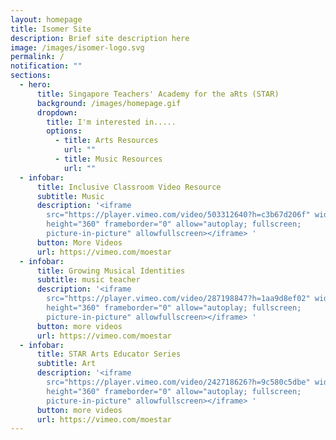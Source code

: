 ```yaml
---
layout: homepage
title: Isomer Site
description: Brief site description here
image: /images/isomer-logo.svg
permalink: /
notification: ""
sections:
  - hero:
      title: Singapore Teachers' Academy for the aRts (STAR)
      background: /images/homepage.gif
      dropdown:
        title: I'm interested in.....
        options:
          - title: Arts Resources
            url: ""
          - title: Music Resources
            url: ""
  - infobar:
      title: Inclusive Classroom Video Resource
      subtitle: Music
      description: '<iframe
        src="https://player.vimeo.com/video/503312640?h=c3b67d206f" width="640"
        height="360" frameborder="0" allow="autoplay; fullscreen;
        picture-in-picture" allowfullscreen></iframe> '
      button: More Videos
      url: https://vimeo.com/moestar
  - infobar:
      title: Growing Musical Identities
      subtitle: music teacher
      description: '<iframe
        src="https://player.vimeo.com/video/287198847?h=1aa9d8ef02" width="640"
        height="360" frameborder="0" allow="autoplay; fullscreen;
        picture-in-picture" allowfullscreen></iframe> '
      button: more videos
      url: https://vimeo.com/moestar
  - infobar:
      title: STAR Arts Educator Series
      subtitle: Art
      description: '<iframe
        src="https://player.vimeo.com/video/242718626?h=9c580c5dbe" width="640"
        height="360" frameborder="0" allow="autoplay; fullscreen;
        picture-in-picture" allowfullscreen></iframe> '
      button: more videos
      url: https://vimeo.com/moestar
---
```

